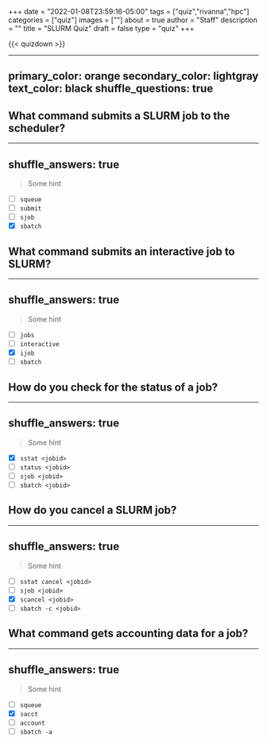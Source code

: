 +++
date = "2022-01-08T23:59:16-05:00"
tags = ["quiz","rivanna","hpc"]
categories = ["quiz"]
images = [""]
about = true
author = "Staff"
description = ""
title = "SLURM Quiz"
draft = false
type = "quiz"
+++

{{< quizdown >}}

---
primary_color: orange
secondary_color: lightgray
text_color: black
shuffle_questions: true
---

## What command submits a SLURM job to the scheduler?
---
shuffle_answers: true
---

> Some hint

- [ ] `squeue`
- [ ] `submit`
- [ ] `sjob`
- [x] `sbatch`

## What command submits an interactive job to SLURM?
---
shuffle_answers: true
---

> Some hint

- [ ] `jobs`
- [ ] `interactive`
- [x] `ijob`
- [ ] `sbatch`

## How do you check for the status of a job?
---
shuffle_answers: true
---

> Some hint

- [x] `sstat <jobid>`
- [ ] `status <jobid>`
- [ ] `sjob <jobid>`
- [ ] `sbatch <jobid>`

## How do you cancel a SLURM job?
---
shuffle_answers: true
---

> Some hint

- [ ] `sstat cancel <jobid>`
- [ ] `sjob <jobid>`
- [x] `scancel <jobid>`
- [ ] `sbatch -c <jobid>`

## What command gets accounting data for a job?
---
shuffle_answers: true
---

> Some hint

- [ ] `squeue`
- [x] `sacct`
- [ ] `account`
- [ ] `sbatch -a`
